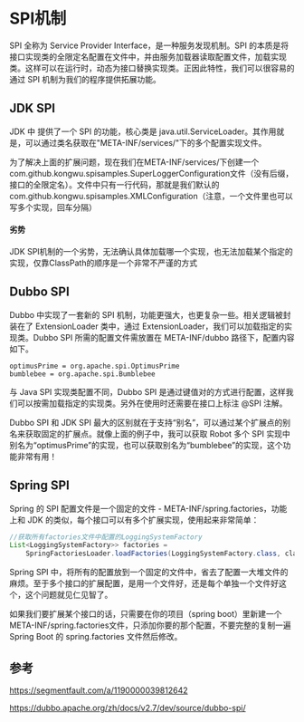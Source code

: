 # SPI机制

SPI 全称为 Service Provider Interface，是一种服务发现机制。SPI 的本质是将接口实现类的全限定名配置在文件中，并由服务加载器读取配置文件，加载实现类。这样可以在运行时，动态为接口替换实现类。正因此特性，我们可以很容易的通过 SPI 机制为我们的程序提供拓展功能。

## JDK SPI

JDK 中 提供了一个 SPI 的功能，核心类是 java.util.ServiceLoader。其作用就是，可以通过类名获取在"META-INF/services/"下的多个配置实现文件。

为了解决上面的扩展问题，现在我们在META-INF/services/下创建一个com.github.kongwu.spisamples.SuperLoggerConfiguration文件（没有后缀，接口的全限定名）。文件中只有一行代码，那就是我们默认的com.github.kongwu.spisamples.XMLConfiguration（注意，一个文件里也可以写多个实现，回车分隔）

#### 劣势

JDK SPI机制的一个劣势，无法确认具体加载哪一个实现，也无法加载某个指定的实现，仅靠ClassPath的顺序是一个非常不严谨的方式

## Dubbo SPI

Dubbo 中实现了一套新的 SPI 机制，功能更强大，也更复杂一些。相关逻辑被封装在了 ExtensionLoader 类中，通过 ExtensionLoader，我们可以加载指定的实现类。Dubbo SPI 所需的配置文件需放置在 META-INF/dubbo 路径下，配置内容如下。

```properties
optimusPrime = org.apache.spi.OptimusPrime
bumblebee = org.apache.spi.Bumblebee
```

与 Java SPI 实现类配置不同，Dubbo SPI 是通过键值对的方式进行配置，这样我们可以按需加载指定的实现类。另外在使用时还需要在接口上标注 @SPI 注解。

Dubbo SPI 和 JDK SPI 最大的区别就在于支持“别名”，可以通过某个扩展点的别名来获取固定的扩展点。就像上面的例子中，我可以获取 Robot 多个 SPI 实现中别名为“optimusPrime”的实现，也可以获取别名为“bumblebee”的实现，这个功能非常有用！

## Spring SPI

Spring 的 SPI 配置文件是一个固定的文件 - META-INF/spring.factories，功能上和 JDK 的类似，每个接口可以有多个扩展实现，使用起来非常简单：

```java
//获取所有factories文件中配置的LoggingSystemFactory
List<LoggingSystemFactory>> factories = 
    SpringFactoriesLoader.loadFactories(LoggingSystemFactory.class, classLoader);
```

Spring SPI 中，将所有的配置放到一个固定的文件中，省去了配置一大堆文件的麻烦。至于多个接口的扩展配置，是用一个文件好，还是每个单独一个文件好这个，这个问题就见仁见智了。

如果我们要扩展某个接口的话，只需要在你的项目（spring boot）里新建一个META-INF/spring.factories文件，只添加你要的那个配置，不要完整的复制一遍 Spring Boot 的 spring.factories 文件然后修改。

## 参考

https://segmentfault.com/a/1190000039812642

https://dubbo.apache.org/zh/docs/v2.7/dev/source/dubbo-spi/

